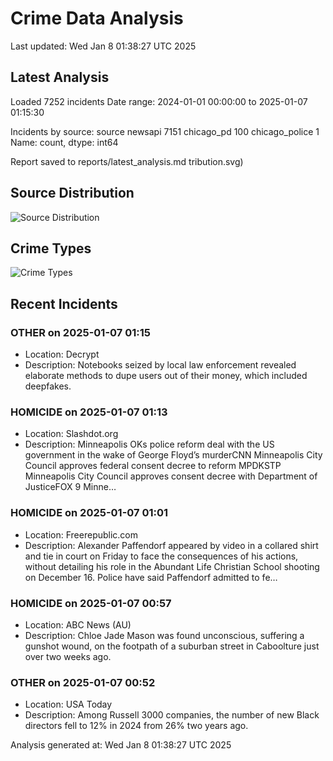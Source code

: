# Crime Data Analysis
Last updated: Wed Jan  8 01:38:27 UTC 2025

## Latest Analysis

Loaded 7252 incidents
Date range: 2024-01-01 00:00:00 to 2025-01-07 01:15:30

Incidents by source:
source
newsapi           7151
chicago_pd         100
chicago_police       1
Name: count, dtype: int64

Report saved to reports/latest_analysis.md
tribution.svg)

## Source Distribution
![Source Distribution](images/source_distribution.svg)

## Crime Types
![Crime Types](images/crime_types.svg)

## Recent Incidents

### OTHER on 2025-01-07 01:15
- Location: Decrypt
- Description: Notebooks seized by local law enforcement revealed elaborate methods to dupe users out of their money, which included deepfakes.


### HOMICIDE on 2025-01-07 01:13
- Location: Slashdot.org
- Description: Minneapolis OKs police reform deal with the US government in the wake of George Floyd’s murderCNN Minneapolis City Council approves federal consent decree to reform MPDKSTP Minneapolis City Council approves consent decree with Department of JusticeFOX 9 Minne…


### HOMICIDE on 2025-01-07 01:01
- Location: Freerepublic.com
- Description: Alexander Paffendorf appeared by video in a collared shirt and tie in court on Friday to face the consequences of his actions, without detailing his role in the Abundant Life Christian School shooting on December 16. Police have said Paffendorf admitted to fe…


### HOMICIDE on 2025-01-07 00:57
- Location: ABC News (AU)
- Description: Chloe Jade Mason was found unconscious, suffering a gunshot wound, on the footpath of a suburban street in Caboolture just over two weeks ago.


### OTHER on 2025-01-07 00:52
- Location: USA Today
- Description: Among Russell 3000 companies, the number of new Black directors fell to 12% in 2024 from 26% two years ago.

Analysis generated at: Wed Jan  8 01:38:27 UTC 2025
